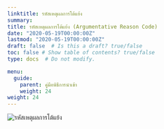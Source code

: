 ```yaml
---
linktitle: รหัสเหตุผลการโต้แย้ง
summary: 
title: รหัสเหตุผลการโต้แย้ง (Argumentative Reason Code)
date: "2020-05-19T00:00:00Z"
lastmod: "2020-05-19T00:00:00Z"
draft: false  # Is this a draft? true/false
toc: false # Show table of contents? true/false
type: docs  # Do not modify.

menu:
  guide:
    parent: คู่มือพิธีการนำเข้า 
    weight: 24
weight: 24
---
```



![รหัสเหตุผลการโต้แย้ง](https://github.com/yosarawut/KnowledgeCenter/raw/master/KnowledgeCenter/e-Customs/e-Import/e-Import-manual/img/e-Import_2018png_Page121.png)